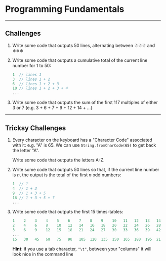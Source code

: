 # Programming Fundamentals

---

## Challenges

1) Write some code that outputs 50 lines, alternating between ☃☃☃ and ❄❄❄

1) Write some code that outputs a cumulative total of the current line number for 1 to 50:

    ```javascript
    1  // lines 1
    3  // lines 1 + 2
    6  // lines 1 + 2 + 3
    10 // lines 1 + 2 + 3 + 4
    ...
    ```

1) Write some code that outputs the sum of the first 117 multiples of either 3 or 7 (e.g. 3 + 6 + 7 + 9 + 12 + 14 + ...)

---

## Tricksy Challenges

1) Every character on the keyboard has a "Character Code" associated with it: e.g. "A" is 65. We can use `String.fromCharCode(65)` to get back the letter "A".

    Write some code that outputs the letters A-Z.

1) Write some code that outputs 50 lines so that, if the current line number is *n*, the output is the total of the first *n* odd numbers:

    ```javascript
    1  // 1
    4  // 1 + 3
    9  // 1 + 3 + 5
    16 // 1 + 3 + 5 + 7
    ...
    ```

1) Write some code that outputs the first 15 times-tables:

    ```javascript
    1    2    3    4    5    6    7    8    9    10   11   12   13   14   15
    2    4    6    8    10   12   14   16   18   20   22   24   26   28   30
    3    6    9    12   15   18   21   24   27   30   33   36   39   42   45
    ...
    15   30   45   60   75   90   105  120  135  150  165  180  195  210  225
    ```

    **Hint**: if you use a tab character, `"\t"`, between your "columns" it will look nice in the command line
